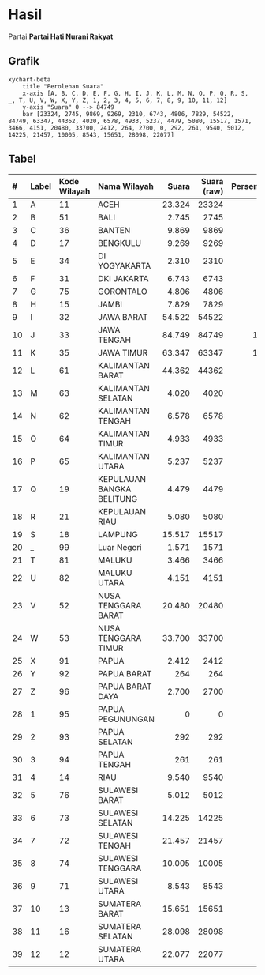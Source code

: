 # Hasil

Partai **Partai Hati Nurani Rakyat**

## Grafik

```mermaid
xychart-beta
    title "Perolehan Suara"
    x-axis [A, B, C, D, E, F, G, H, I, J, K, L, M, N, O, P, Q, R, S, _, T, U, V, W, X, Y, Z, 1, 2, 3, 4, 5, 6, 7, 8, 9, 10, 11, 12]
    y-axis "Suara" 0 --> 84749
    bar [23324, 2745, 9869, 9269, 2310, 6743, 4806, 7829, 54522, 84749, 63347, 44362, 4020, 6578, 4933, 5237, 4479, 5080, 15517, 1571, 3466, 4151, 20480, 33700, 2412, 264, 2700, 0, 292, 261, 9540, 5012, 14225, 21457, 10005, 8543, 15651, 28098, 22077]
```

## Tabel

| #  | Label | Kode Wilayah | Nama Wilayah              | Suara  | Suara (raw) | Persentase |
|:-- |:----- |:------------ |:------------------------- | ------:| -----------:| ----------:|
| 1  | A     | 11           | ACEH                      | 23.324 | 23324       | 4,14       |
| 2  | B     | 51           | BALI                      | 2.745  | 2745        | 0,49       |
| 3  | C     | 36           | BANTEN                    | 9.869  | 9869        | 1,75       |
| 4  | D     | 17           | BENGKULU                  | 9.269  | 9269        | 1,64       |
| 5  | E     | 34           | DI YOGYAKARTA             | 2.310  | 2310        | 0,41       |
| 6  | F     | 31           | DKI JAKARTA               | 6.743  | 6743        | 1,20       |
| 7  | G     | 75           | GORONTALO                 | 4.806  | 4806        | 0,85       |
| 8  | H     | 15           | JAMBI                     | 7.829  | 7829        | 1,39       |
| 9  | I     | 32           | JAWA BARAT                | 54.522 | 54522       | 9,67       |
| 10 | J     | 33           | JAWA TENGAH               | 84.749 | 84749       | 15,04      |
| 11 | K     | 35           | JAWA TIMUR                | 63.347 | 63347       | 11,24      |
| 12 | L     | 61           | KALIMANTAN BARAT          | 44.362 | 44362       | 7,87       |
| 13 | M     | 63           | KALIMANTAN SELATAN        | 4.020  | 4020        | 0,71       |
| 14 | N     | 62           | KALIMANTAN TENGAH         | 6.578  | 6578        | 1,17       |
| 15 | O     | 64           | KALIMANTAN TIMUR          | 4.933  | 4933        | 0,88       |
| 16 | P     | 65           | KALIMANTAN UTARA          | 5.237  | 5237        | 0,93       |
| 17 | Q     | 19           | KEPULAUAN BANGKA BELITUNG | 4.479  | 4479        | 0,79       |
| 18 | R     | 21           | KEPULAUAN RIAU            | 5.080  | 5080        | 0,90       |
| 19 | S     | 18           | LAMPUNG                   | 15.517 | 15517       | 2,75       |
| 20 | _     | 99           | Luar Negeri               | 1.571  | 1571        | 0,28       |
| 21 | T     | 81           | MALUKU                    | 3.466  | 3466        | 0,61       |
| 22 | U     | 82           | MALUKU UTARA              | 4.151  | 4151        | 0,74       |
| 23 | V     | 52           | NUSA TENGGARA BARAT       | 20.480 | 20480       | 3,63       |
| 24 | W     | 53           | NUSA TENGGARA TIMUR       | 33.700 | 33700       | 5,98       |
| 25 | X     | 91           | PAPUA                     | 2.412  | 2412        | 0,43       |
| 26 | Y     | 92           | PAPUA BARAT               | 264    | 264         | 0,05       |
| 27 | Z     | 96           | PAPUA BARAT DAYA          | 2.700  | 2700        | 0,48       |
| 28 | 1     | 95           | PAPUA PEGUNUNGAN          | 0      | 0           | 0,00       |
| 29 | 2     | 93           | PAPUA SELATAN             | 292    | 292         | 0,05       |
| 30 | 3     | 94           | PAPUA TENGAH              | 261    | 261         | 0,05       |
| 31 | 4     | 14           | RIAU                      | 9.540  | 9540        | 1,69       |
| 32 | 5     | 76           | SULAWESI BARAT            | 5.012  | 5012        | 0,89       |
| 33 | 6     | 73           | SULAWESI SELATAN          | 14.225 | 14225       | 2,52       |
| 34 | 7     | 72           | SULAWESI TENGAH           | 21.457 | 21457       | 3,81       |
| 35 | 8     | 74           | SULAWESI TENGGARA         | 10.005 | 10005       | 1,78       |
| 36 | 9     | 71           | SULAWESI UTARA            | 8.543  | 8543        | 1,52       |
| 37 | 10    | 13           | SUMATERA BARAT            | 15.651 | 15651       | 2,78       |
| 38 | 11    | 16           | SUMATERA SELATAN          | 28.098 | 28098       | 4,99       |
| 39 | 12    | 12           | SUMATERA UTARA            | 22.077 | 22077       | 3,92       |



